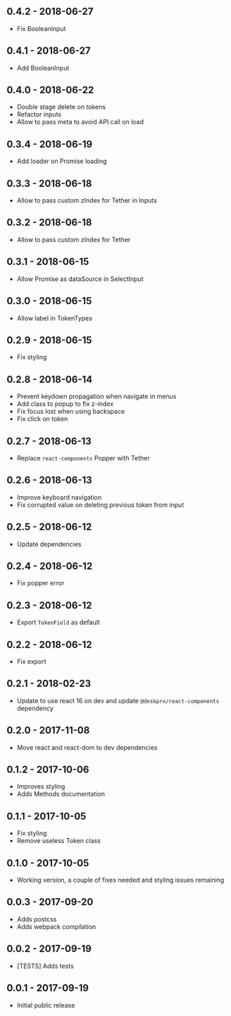 ## 0.4.2 - 2018-06-27

* Fix BooleanInput

## 0.4.1 - 2018-06-27

* Add BooleanInput

## 0.4.0 - 2018-06-22

* Double stage delete on tokens
* Refactor inputs 
* Allow to pass meta to avoid API call on load

## 0.3.4 - 2018-06-19

* Add loader on Promise loading

## 0.3.3 - 2018-06-18

* Allow to pass custom zIndex for Tether in Inputs

## 0.3.2 - 2018-06-18

* Allow to pass custom zIndex for Tether

## 0.3.1 - 2018-06-15

* Allow Promise as dataSource in SelectInput 

## 0.3.0 - 2018-06-15

* Allow label in TokenTypes

## 0.2.9 - 2018-06-15

* Fix styling

## 0.2.8 - 2018-06-14

* Prevent keydown propagation when navigate in menus
* Add class to popup to fix z-index
* Fix focus lost when using backspace
* Fix click on token

## 0.2.7 - 2018-06-13

* Replace `react-components` Popper with Tether

## 0.2.6 - 2018-06-13

* Improve keyboard navigation
* Fix corrupted value on deleting previous token from input

## 0.2.5 - 2018-06-12

* Update dependencies

## 0.2.4 - 2018-06-12

* Fix popper error

## 0.2.3 - 2018-06-12

* Export `TokenField` as default

## 0.2.2 - 2018-06-12

* Fix export

## 0.2.1 - 2018-02-23

* Update to use react 16 on dev and update `@deskpro/react-components` dependency

## 0.2.0 - 2017-11-08

* Move react and react-dom to dev dependencies

## 0.1.2 - 2017-10-06

* Improves styling
* Adds Methods documentation

## 0.1.1 - 2017-10-05

* Fix styling
* Remove useless Token class

## 0.1.0 - 2017-10-05

* Working version, a couple of fixes needed and styling issues remaining

## 0.0.3 - 2017-09-20

* Adds postcss
* Adds webpack compilation 

## 0.0.2 - 2017-09-19

* [TESTS] Adds tests

## 0.0.1 - 2017-09-19

* Initial public release 